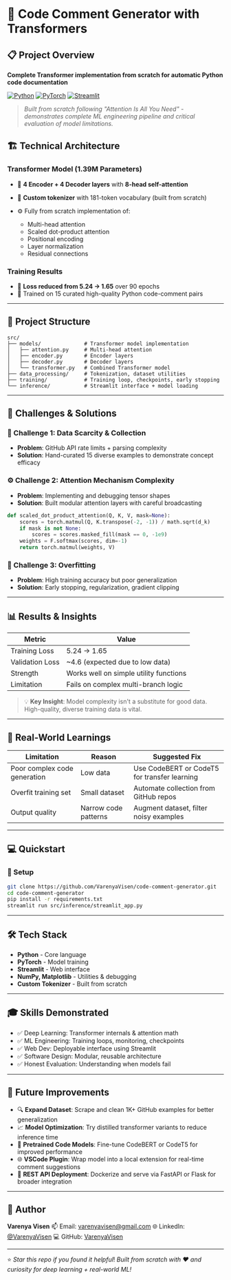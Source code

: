 # 🤖 Code Comment Generator with Transformers

## 📋 Project Overview

**Complete Transformer implementation from scratch for automatic Python code documentation**

[![Python](https://img.shields.io/badge/Python-3.8+-blue.svg)](https://python.org)
[![PyTorch](https://img.shields.io/badge/PyTorch-2.0+-red.svg)](https://pytorch.org)
[![Streamlit](https://img.shields.io/badge/Streamlit-1.0+-green.svg)](https://streamlit.io)

> *Built from scratch following "Attention Is All You Need" - demonstrates complete ML engineering pipeline and critical evaluation of model limitations.*

## 🏗️ Technical Architecture

### Transformer Model (1.39M Parameters)

* 🔄 **4 Encoder + 4 Decoder layers** with **8-head self-attention**
* 🧠 **Custom tokenizer** with 181-token vocabulary (built from scratch)
* ⚙️ Fully from scratch implementation of:

  * Multi-head attention
  * Scaled dot-product attention
  * Positional encoding
  * Layer normalization
  * Residual connections

### Training Results

* 🔻 **Loss reduced from 5.24 → 1.65** over 90 epochs
* 🧪 Trained on 15 curated high-quality Python code-comment pairs

---

## 📁 Project Structure

```
src/
├── models/              # Transformer model implementation
│   ├── attention.py     # Multi-head attention
│   ├── encoder.py       # Encoder layers
│   ├── decoder.py       # Decoder layers
│   └── transformer.py   # Combined Transformer model
├── data_processing/     # Tokenization, dataset utilities
├── training/            # Training loop, checkpoints, early stopping
└── inference/           # Streamlit interface + model loading
```

---

## 🚧 Challenges & Solutions

### 🧩 Challenge 1: Data Scarcity & Collection

* **Problem**: GitHub API rate limits + parsing complexity
* **Solution**: Hand-curated 15 diverse examples to demonstrate concept efficacy

### ⚙️ Challenge 2: Attention Mechanism Complexity

* **Problem**: Implementing and debugging tensor shapes
* **Solution**: Built modular attention layers with careful broadcasting

```python
def scaled_dot_product_attention(Q, K, V, mask=None):
    scores = torch.matmul(Q, K.transpose(-2, -1)) / math.sqrt(d_k)
    if mask is not None:
        scores = scores.masked_fill(mask == 0, -1e9)
    weights = F.softmax(scores, dim=-1)
    return torch.matmul(weights, V)
```

### 🧪 Challenge 3: Overfitting

* **Problem**: High training accuracy but poor generalization
* **Solution**: Early stopping, regularization, gradient clipping

---

## 📊 Results & Insights

| Metric          | Value                                  |
| --------------- | -------------------------------------- |
| Training Loss   | 5.24 → 1.65                            |
| Validation Loss | \~4.6 (expected due to low data)       |
| Strength        | Works well on simple utility functions |
| Limitation      | Fails on complex multi-branch logic    |

> 💡 **Key Insight**: Model complexity isn't a substitute for good data. High-quality, diverse training data is vital.

---

## 💼 Real-World Learnings

| Limitation                   | Reason               | Suggested Fix                                |
| ---------------------------- | -------------------- | -------------------------------------------- |
| Poor complex code generation | Low data             | Use CodeBERT or CodeT5 for transfer learning |
| Overfit training set         | Small dataset        | Automate collection from GitHub repos        |
| Output quality               | Narrow code patterns | Augment dataset, filter noisy examples       |

---

## 💻 Quickstart

### 🔧 Setup

```bash
git clone https://github.com/VarenyaVisen/code-comment-generator.git
cd code-comment-generator
pip install -r requirements.txt
streamlit run src/inference/streamlit_app.py
```

---

## 🛠️ Tech Stack

* **Python** - Core language
* **PyTorch** - Model training
* **Streamlit** - Web interface
* **NumPy, Matplotlib** - Utilities & debugging
* **Custom Tokenizer** - Built from scratch

---

## 🎓 Skills Demonstrated

* ✅ Deep Learning: Transformer internals & attention math
* ✅ ML Engineering: Training loops, monitoring, checkpoints
* ✅ Web Dev: Deployable interface using Streamlit
* ✅ Software Design: Modular, reusable architecture
* ✅ Honest Evaluation: Understanding when models fail

---

## 🔮 Future Improvements

* 🔍 **Expand Dataset**: Scrape and clean 1K+ GitHub examples for better generalization
* 📈 **Model Optimization**: Try distilled transformer variants to reduce inference time
* 🧠 **Pretrained Code Models**: Fine-tune CodeBERT or CodeT5 for improved performance
* 🌐 **VSCode Plugin**: Wrap model into a local extension for real-time comment suggestions
* 🚀 **REST API Deployment**: Dockerize and serve via FastAPI or Flask for broader integration

---

## 👤 Author

**Varenya Visen**
📫 Email: [varenyavisen@gmail.com](mailto:varenyavisen@gmail.com)
🌐 LinkedIn: [@VarenyaVisen](https://www.linkedin.com/in/varenya-visen-a2680b265/)
💻 GitHub: [VarenyaVisen](https://github.com/VarenyaVisen)

---

⭐ *Star this repo if you found it helpful*!
*Built from scratch with ❤️ and curiosity for deep learning + real-world ML!*
